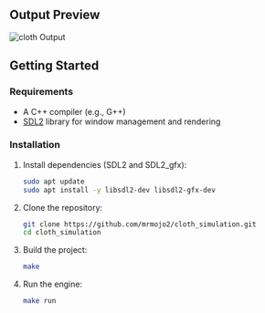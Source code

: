 ## Output Preview

![cloth Output](assets/cloth2.gif)

## Getting Started

### Requirements

- A C++ compiler (e.g., G++)
- [SDL2](https://www.libsdl.org/) library for window management and rendering

### Installation
1. Install dependencies (SDL2 and SDL2_gfx):
   ```bash
   sudo apt update
   sudo apt install -y libsdl2-dev libsdl2-gfx-dev
   ```

2. Clone the repository:
   ```bash
   git clone https://github.com/mrmojo2/cloth_simulation.git
   cd cloth_simulation
   ```

3. Build the project:
   ```bash
   make
   ```

4. Run the engine:
   ```bash
   make run
   ```


